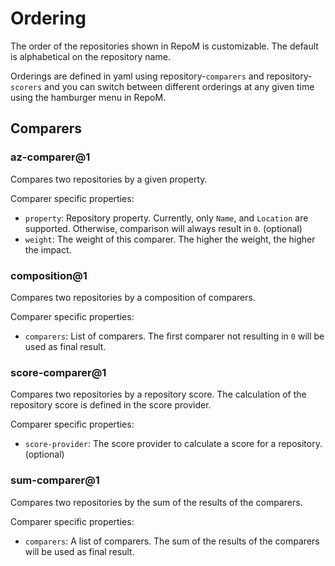 # Ordering

The order of the repositories shown in RepoM is customizable. The default is alphabetical on the repository name.

Orderings are defined in yaml using repository-`comparers` and repository-`scorers` and you can switch between different orderings at any given time using the hamburger menu in RepoM.

## Comparers

### az-comparer@1<!-- include: RepositoriesComparerConfigurationTests.CoreComparersMarkdown.verified.md -->

Compares two repositories by a given property.<!-- include: RepositoriesComparerConfigurationTests.DocsRepositoriesComparerConfiguration_AlphabetComparerConfigurationV1.verified.md -->

Comparer specific properties:

- `property`: Repository property. Currently, only `Name`, and `Location` are supported. Otherwise, comparison will always result in `0`. (optional)
- `weight`: The weight of this comparer. The higher the weight, the higher the impact.<!-- endInclude -->

### composition@1

Compares two repositories by a composition of comparers.<!-- include: RepositoriesComparerConfigurationTests.DocsRepositoriesComparerConfiguration_CompositionComparerConfigurationV1.verified.md -->

Comparer specific properties:

- `comparers`: List of comparers. The first comparer not resulting in `0` will be used as final result.<!-- endInclude -->

### score-comparer@1

Compares two repositories by a repository score. The calculation of the repository score is defined in the score provider.<!-- include: RepositoriesComparerConfigurationTests.DocsRepositoriesComparerConfiguration_ScoreComparerConfigurationV1.verified.md -->

Comparer specific properties:

- `score-provider`: The score provider to calculate a score for a repository. (optional)<!-- endInclude -->

### sum-comparer@1

Compares two repositories by the sum of the results of the comparers.<!-- include: RepositoriesComparerConfigurationTests.DocsRepositoriesComparerConfiguration_SumComparerConfigurationV1.verified.md -->

Comparer specific properties:

- `comparers`: A list of comparers. The sum of the results of the comparers will be used as final result.<!-- endInclude -->
<!-- endInclude -->
